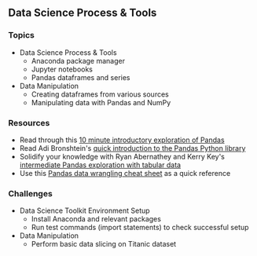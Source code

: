 ## Data Science Process & Tools

### Topics
- Data Science Process & Tools
    - Anaconda package manager
    - Jupyter notebooks
    - Pandas dataframes and series
- Data Manipulation
    - Creating dataframes from various sources
    - Manipulating data with Pandas and NumPy

### Resources
- Read through this [10 minute introductory exploration of Pandas](https://pandas.pydata.org/pandas-docs/stable/10min.html)
- Read Adi Bronshtein's [quick introduction to the Pandas Python library](https://towardsdatascience.com/a-quick-introduction-to-the-pandas-python-library-f1b678f34673)
- Solidify your knowledge with Ryan Abernathey and Kerry Key's [intermediate Pandas exploration with tabular data](https://rabernat.github.io/research_computing/pandas.html)
- Use this [Pandas data wrangling cheat sheet](http://pandas.pydata.org/Pandas_Cheat_Sheet.pdf) as a quick reference

### Challenges
- Data Science Toolkit Environment Setup
  - Install Anaconda and relevant packages
  - Run test commands (import statements) to check successful setup
- Data Manipulation
  - Perform basic data slicing on Titanic dataset

